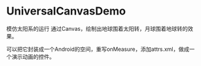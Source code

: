 # UniversalCanvasDemo
模仿太阳系的运行
通过Canvas，绘制出地球围着太阳转，月球围着地球转的效果。

可以把它封装成一个Android的空间，重写onMeasure，添加attrs.xml，做成一个演示动画的控件。
